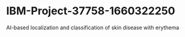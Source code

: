 # IBM-Project-37758-1660322250
AI-based localization and classification of skin disease with erythema
